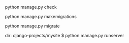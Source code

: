 python manage.py check


python manage.py makemigrations

python manage.py migrate


dir: django-projects/mysite
$ python manage.py runserver
